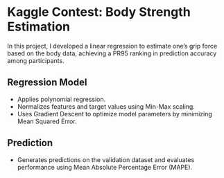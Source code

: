 # Kaggle Contest: Body Strength Estimation

In this project, I developed a linear regression to estimate one’s grip force based on the body data, achieving a PR95 ranking in prediction accuracy among participants.

## Regression Model 
- Applies polynomial regression.  
- Normalizes features and target values using Min-Max scaling.  
- Uses Gradient Descent to optimize model parameters by minimizing Mean Squared Error.  

## Prediction
- Generates predictions on the validation dataset and evaluates performance using Mean Absolute Percentage Error (MAPE).  
